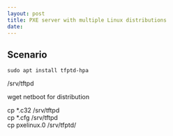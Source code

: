 ```yaml
---
layout: post
title: PXE server with multiple Linux distributions
date:
---
```

  
## Scenario  
  
``sudo apt install tfptd-hpa``  
  
/srv/tftpd  
  
wget netboot for distribution  
  
cp *.c32 /srv/tftpd  
cp *.cfg /srv/tftpd  
cp pxelinux.0 /srv/tfptd/  
